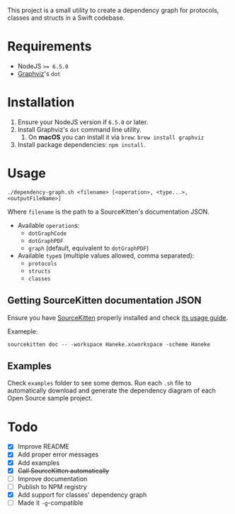 This project is a small utility to create a dependency graph for protocols,
classes and structs in a Swift codebase.

# Requirements

- NodeJS `>= 6.5.0`
- [Graphviz](http://www.graphviz.org/)'s `dot`

# Installation

1. Ensure your NodeJS version if `6.5.0` or later.
2. Install Graphviz's `dot` command line utility.
	1. On **macOS** you can install it via `brew`: `brew install graphviz`
3. Install package dependencies: `npm install`.

# Usage

```
./dependency-graph.sh <filename> [<operation>, <type...>, <outputFileName>]
```

Where `filename` is the path to a SourceKitten's documentation JSON.

- Available `operation`s:
	- `dotGraphCode`
	- `dotGraphPDF`
	- `graph` (default, equivalent to `dotGraphPDF`)
- Available `type`s (multiple values allowed, comma separated):
	- `protocols`
	- `structs`
	- `classes`

## Getting SourceKitten documentation JSON

Ensure you have [SourceKitten](https://github.com/jpsim/SourceKitten) properly
installed and check [its usage guide](https://github.com/jpsim/SourceKitten#doc).

Exameple:

```
sourcekitten doc -- -workspace Haneke.xcworkspace -scheme Haneke
```

## Examples

Check `examples` folder to see some demos. Run each `.sh` file to automatically
download and generate the dependency diagram of each Open Source sample project.

# Todo

- [X] Improve README
- [X] Add proper error messages
- [X] Add examples
- [X] ~~Call SourceKitten automatically~~
- [ ] Improve documentation
- [ ] Publish to NPM registry
- [X] Add support for classes' dependency graph
- [ ] Made it `-g`-compatible

